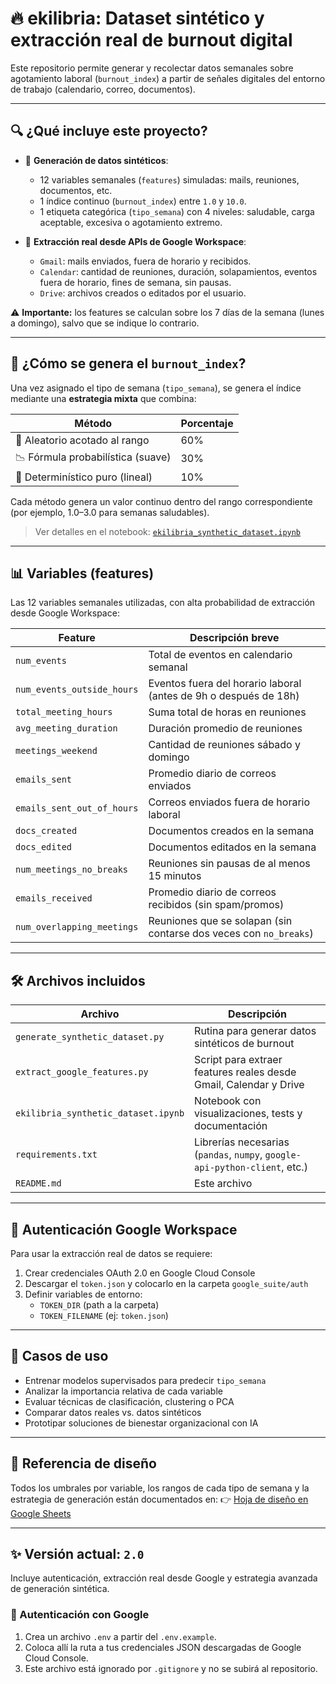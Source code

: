 # 🔥 ekilibria: Dataset sintético y extracción real de burnout digital

Este repositorio permite generar y recolectar datos semanales sobre agotamiento laboral (`burnout_index`) a partir de señales digitales del entorno de trabajo (calendario, correo, documentos).

---

## 🔍 ¿Qué incluye este proyecto?

- 🧪 **Generación de datos sintéticos**:
  - 12 variables semanales (`features`) simuladas: mails, reuniones, documentos, etc.
  - 1 índice continuo (`burnout_index`) entre `1.0` y `10.0`.
  - 1 etiqueta categórica (`tipo_semana`) con 4 niveles: saludable, carga aceptable, excesiva o agotamiento extremo.

- 🔐 **Extracción real desde APIs de Google Workspace**:
  - `Gmail`: mails enviados, fuera de horario y recibidos.
  - `Calendar`: cantidad de reuniones, duración, solapamientos, eventos fuera de horario, fines de semana, sin pausas.
  - `Drive`: archivos creados o editados por el usuario.

⚠️ **Importante:** los features se calculan sobre los 7 días de la semana (lunes a domingo), salvo que se indique lo contrario.

---

## 🎯 ¿Cómo se genera el `burnout_index`?

Una vez asignado el tipo de semana (`tipo_semana`), se genera el índice mediante una **estrategia mixta** que combina:

| Método                              | Porcentaje |
|-------------------------------------|------------|
| 🎲 Aleatorio acotado al rango       | 60%        |
| 📉 Fórmula probabilística (suave)   | 30%        |
| 🧠 Determinístico puro (lineal)     | 10%        |

Cada método genera un valor continuo dentro del rango correspondiente (por ejemplo, 1.0–3.0 para semanas saludables).

> Ver detalles en el notebook: [`ekilibria_synthetic_dataset.ipynb`](ekilibria_synthetic_dataset.ipynb)

---

## 📊 Variables (features)

Las 12 variables semanales utilizadas, con alta probabilidad de extracción desde Google Workspace:

| Feature                      | Descripción breve                                                    |
|------------------------------|------------------------------------------------------------------------|
| `num_events`                 | Total de eventos en calendario semanal                                 |
| `num_events_outside_hours`  | Eventos fuera del horario laboral (antes de 9h o después de 18h)       |
| `total_meeting_hours`       | Suma total de horas en reuniones                                       |
| `avg_meeting_duration`      | Duración promedio de reuniones                                         |
| `meetings_weekend`          | Cantidad de reuniones sábado y domingo                                 |
| `emails_sent`               | Promedio diario de correos enviados                                    |
| `emails_sent_out_of_hours`  | Correos enviados fuera de horario laboral                              |
| `docs_created`              | Documentos creados en la semana                                        |
| `docs_edited`               | Documentos editados en la semana                                       |
| `num_meetings_no_breaks`    | Reuniones sin pausas de al menos 15 minutos                            |
| `emails_received`           | Promedio diario de correos recibidos (sin spam/promos)                 |
| `num_overlapping_meetings`  | Reuniones que se solapan (sin contarse dos veces con `no_breaks`)      |

---

## 🛠️ Archivos incluidos

| Archivo                             | Descripción                                                         |
|-------------------------------------|---------------------------------------------------------------------|
| `generate_synthetic_dataset.py`     | Rutina para generar datos sintéticos de burnout                    |
| `extract_google_features.py`        | Script para extraer features reales desde Gmail, Calendar y Drive |
| `ekilibria_synthetic_dataset.ipynb` | Notebook con visualizaciones, tests y documentación                |
| `requirements.txt`                  | Librerías necesarias (`pandas`, `numpy`, `google-api-python-client`, etc.) |
| `README.md`                         | Este archivo                                                       |

---

## 🔑 Autenticación Google Workspace

Para usar la extracción real de datos se requiere:

1. Crear credenciales OAuth 2.0 en Google Cloud Console
2. Descargar el `token.json` y colocarlo en la carpeta `google_suite/auth`
3. Definir variables de entorno:
   - `TOKEN_DIR` (path a la carpeta)
   - `TOKEN_FILENAME` (ej: `token.json`)

---

## 🧪 Casos de uso

- Entrenar modelos supervisados para predecir `tipo_semana`
- Analizar la importancia relativa de cada variable
- Evaluar técnicas de clasificación, clustering o PCA
- Comparar datos reales vs. datos sintéticos
- Prototipar soluciones de bienestar organizacional con IA

---

## 🔗 Referencia de diseño

Todos los umbrales por variable, los rangos de cada tipo de semana y la estrategia de generación están documentados en:
👉 [Hoja de diseño en Google Sheets](https://docs.google.com/spreadsheets/d/1XGnYfmlciyIsoUXT2XwYzwOj1E_ziqLzvIS85oTRTDE/edit#gid=1806434176)

---

## ✨ Versión actual: `2.0`

Incluye autenticación, extracción real desde Google y estrategia avanzada de generación sintética.

### 🔐 Autenticación con Google

1. Crea un archivo `.env` a partir del `.env.example`.
2. Coloca allí la ruta a tus credenciales JSON descargadas de Google Cloud Console.
3. Este archivo está ignorado por `.gitignore` y no se subirá al repositorio.
